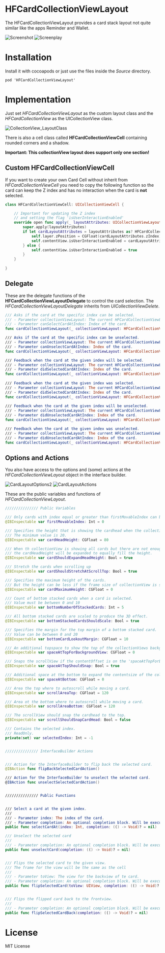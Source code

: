 # HFCardCollectionViewLayout
The HFCardCollectionViewLayout provides a card stack layout not quite similar like the apps Reminder and Wallet.

![Screenshot](https://raw.githubusercontent.com/hfrahmann/HFCardCollectionViewLayout/master/ReadmeAssets/Screenshot.png)
![Screenplay](https://raw.githubusercontent.com/hfrahmann/HFCardCollectionViewLayout/master/ReadmeAssets/Screenplay.gif)


# Installation

Install it with cocoapods or just use the files inside the *Source* directory.

```
pod 'HFCardCollectionViewLayout'
```


# Implementation

Just set *HFCardCollectionViewLayout* as the custom layout class and the *HFCardCollectionView* as the UICollectionView class.


![CollectionView_LayoutClass](https://raw.githubusercontent.com/hfrahmann/HFCardCollectionViewLayout/master/ReadmeAssets/CollectionView_LayoutClass.png)

There is also a cell class called **HFCardCollectionViewCell** containing rounded corners and a shadow.

**Important: This collectionView layout does support only one section!**


## Custom HFCardCollectionViewCell

If you want to create your own Card Cell without inherit from *HFCardCollectionViewCell* you need to copy the following function so the card can keep the Z index and has no interaction when the card is **not** selected.

```swift
class HFCardCollectionViewCell: UICollectionViewCell {

    // Important for updating the Z index
    // and setting the flag 'isUserInteractionEnabled'
    override open func apply(_ layoutAttributes: UICollectionViewLayoutAttributes) {
        super.apply(layoutAttributes)
        if let cardLayoutAttributes = layoutAttributes as? HFCardCollectionViewLayoutAttributes {
            self.layer.zPosition = CGFloat(cardLayoutAttributes.zIndex)
            self.contentView.isUserInteractionEnabled = cardLayoutAttributes.isExpand
        } else {
            self.contentView.isUserInteractionEnabled = true
        }
    }
    
}
```


## Delegate

These are the delegate functions of the **HFCardCollectionViewLayoutDelegate** to control the card selection.
The *HFCardCollectionViewLayoutDelegate* inherits from *UICollectionViewDelete*.

```swift
/// Asks if the card at the specific index can be selected.
/// - Parameter collectionViewLayout: The current HFCardCollectionViewLayout.
/// - Parameter canSelectCardAtIndex: Index of the card.
func cardCollectionViewLayout(_ collectionViewLayout: HFCardCollectionViewLayout, canSelectCardAtIndex index: Int) -> Bool

/// Asks if the card at the specific index can be unselected.
/// - Parameter collectionViewLayout: The current HFCardCollectionViewLayout.
/// - Parameter canUnselectCardAtIndex: Index of the card.
func cardCollectionViewLayout(_ collectionViewLayout: HFCardCollectionViewLayout, canUnselectCardAtIndex index: Int) -> Bool

/// Feedback when the card at the given index will be selected.
/// - Parameter collectionViewLayout: The current HFCardCollectionViewLayout.
/// - Parameter didSelectedCardAtIndex: Index of the card.
func cardCollectionViewLayout(_ collectionViewLayout: HFCardCollectionViewLayout, willSelectCardAtIndex index: Int)
    
/// Feedback when the card at the given index was selected.
/// - Parameter collectionViewLayout: The current HFCardCollectionViewLayout.
/// - Parameter didSelectedCardAtIndex: Index of the card.
func cardCollectionViewLayout(_ collectionViewLayout: HFCardCollectionViewLayout, didSelectCardAtIndex index: Int)
    
/// Feedback when the card at the given index will be unselected.
/// - Parameter collectionViewLayout: The current HFCardCollectionViewLayout.
/// - Parameter didUnselectedCardAtIndex: Index of the card.
func cardCollectionViewLayout(_ collectionViewLayout: HFCardCollectionViewLayout, willUnselectCardAtIndex index: Int)

/// Feedback when the card at the given index was unselected.
/// - Parameter collectionViewLayout: The current HFCardCollectionViewLayout.
/// - Parameter didUnselectedCardAtIndex: Index of the card.
func cardCollectionViewLayout(_ collectionViewLayout: HFCardCollectionViewLayout, didUnselectCardAtIndex index: Int)
```



## Options and Actions

You also have access to the options and (some) actions at the *HFCardCollectionViewLayout* object in the interface builder.

![CardLayoutOptions2](https://raw.githubusercontent.com/hfrahmann/HFCardCollectionViewLayout/master/ReadmeAssets/CardLayoutOptions2.png)
![CardLayoutActions](https://raw.githubusercontent.com/hfrahmann/HFCardCollectionViewLayout/master/ReadmeAssets/CardLayoutActions.png)

These are the public variables and functions of *HFCardCollectionViewLayout*.

```swift
/////////////// Public Variables

/// Only cards with index equal or greater than firstMovableIndex can be moved through the collectionView.
@IBInspectable var firstMovableIndex: Int = 0

/// Specifies the height that is showing the cardhead when the collectionView is showing all cards.
/// The minimum value is 20.
@IBInspectable var cardHeadHeight: CGFloat = 80

/// When th collectionView is showing all cards but there are not enough cards to fill the full height,
/// the cardHeadHeight will be expanded to equally fill the height.
@IBInspectable var cardShouldExpandHeadHeight: Bool = true

/// Stretch the cards when scrolling up
@IBInspectable var cardShouldStretchAtScrollTop: Bool = true

/// Specifies the maximum height of the cards.
/// But the height can be less if the frame size of collectionView is smaller.
@IBInspectable var cardMaximumHeight: CGFloat = 0

/// Count of bottom stacked cards when a card is selected.
/// Value must be between 0 and 10
@IBInspectable var bottomNumberOfStackedCards: Int = 5

/// All bottom stacked cards are scaled to produce the 3D effect.
@IBInspectable var bottomStackedCardsShouldScale: Bool = true

/// Specifies the margin for the top margin of a bottom stacked card.
/// Value can be between 0 and 20
@IBInspectable var bottomCardLookoutMargin: CGFloat = 10

/// An additional topspace to show the top of the collectionViews backgroundView.
@IBInspectable var spaceAtTopForBackgroundView: CGFloat = 0

/// Snaps the scrollView if the contentOffset is on the 'spaceAtTopForBackgroundView'
@IBInspectable var spaceAtTopShouldSnap: Bool = true

/// Additional space at the bottom to expand the contentsize of the collectionView.
@IBInspectable var spaceAtBottom: CGFloat = 0

/// Area the top where to autoscroll while moving a card.
@IBInspectable var scrollAreaTop: CGFloat = 120

/// Area ot the bottom where to autoscroll while moving a card.
@IBInspectable var scrollAreaBottom: CGFloat = 120

/// The scrollView should snap the cardhead to the top.
@IBInspectable var scrollShouldSnapCardHead: Bool = false

/// Contains the selected index.
/// ReadOnly.
private(set) var selectedIndex: Int = -1


/////////////// InterfaceBuilder Actions


/// Action for the InterfaceBuilder to flip back the selected card.
@IBAction func flipBackSelectedCardAction()

/// Action for the InterfaceBuilder to unselect the selected card.
@IBAction func unselectSelectedCardAction()


/////////////// Public Functions


/// Select a card at the given index.
///
/// - Parameter index: The index of the card.
/// - Parameter completion: An optional completion block. Will be executed the animation is finished.
public func selectCardAt(index: Int, completion: (() -> Void)? = nil)

/// Unselect the selected card
///
/// - Parameter completion: An optional completion block. Will be executed the animation is finished.
public func unselectCard(completion: (() -> Void)? = nil)


/// Flips the selected card to the given view.
/// The frame for the view will be the same as the cell
///
/// - Parameter toView: The view for the backview of te card.
/// - Parameter completion: An optional completion block. Will be executed the animation is finished.
public func flipSelectedCard(toView: UIView, completion: (() -> Void)? = nil)


/// Flips the flipped card back to the frontview.
///
/// - Parameter completion: An optional completion block. Will be executed the animation is finished.
public func flipSelectedCardBack(completion: (() -> Void)? = nil)
```


# License

MIT License
